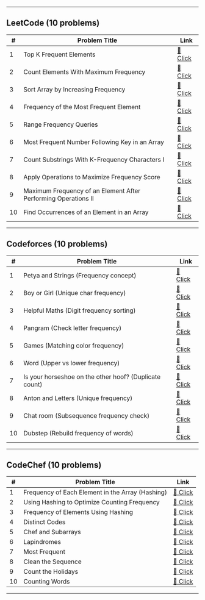 
---

## **LeetCode (10 problems)**

| #  | Problem Title                                                  | Link                                                                                                      |
| -- | -------------------------------------------------------------- | --------------------------------------------------------------------------------------------------------- |
| 1  | Top K Frequent Elements                                        | [🔗 Click](https://leetcode.com/problems/top-k-frequent-elements/)                                        |
| 2  | Count Elements With Maximum Frequency                          | [🔗 Click](https://leetcode.com/problems/count-elements-with-maximum-frequency/)                          |
| 3  | Sort Array by Increasing Frequency                             | [🔗 Click](https://leetcode.com/problems/sort-array-by-increasing-frequency/)                             |
| 4  | Frequency of the Most Frequent Element                         | [🔗 Click](https://leetcode.com/problems/frequency-of-the-most-frequent-element/)                         |
| 5  | Range Frequency Queries                                        | [🔗 Click](https://leetcode.com/problems/range-frequency-queries/)                                        |
| 6  | Most Frequent Number Following Key in an Array                 | [🔗 Click](https://leetcode.com/problems/most-frequent-number-following-key-in-an-array/)                 |
| 7  | Count Substrings With K-Frequency Characters I                 | [🔗 Click](https://leetcode.com/problems/count-substrings-with-k-frequency-characters-i/)                 |
| 8  | Apply Operations to Maximize Frequency Score                   | [🔗 Click](https://leetcode.com/problems/apply-operations-to-maximize-frequency-score/)                   |
| 9  | Maximum Frequency of an Element After Performing Operations II | [🔗 Click](https://leetcode.com/problems/maximum-frequency-of-an-element-after-performing-operations-ii/) |
| 10 | Find Occurrences of an Element in an Array                     | [🔗 Click](https://leetcode.com/problems/find-occurrences-of-an-element-in-an-array/)                     |

---

## **Codeforces (10 problems)**

| #  | Problem Title                                          | Link                                                        |
| -- | ------------------------------------------------------ | ----------------------------------------------------------- |
| 1  | Petya and Strings (Frequency concept)                  | [🔗 Click](https://codeforces.com/problemset/problem/112/A) |
| 2  | Boy or Girl (Unique char frequency)                    | [🔗 Click](https://codeforces.com/problemset/problem/236/A) |
| 3  | Helpful Maths (Digit frequency sorting)                | [🔗 Click](https://codeforces.com/problemset/problem/339/A) |
| 4  | Pangram (Check letter frequency)                       | [🔗 Click](https://codeforces.com/problemset/problem/520/A) |
| 5  | Games (Matching color frequency)                       | [🔗 Click](https://codeforces.com/problemset/problem/268/A) |
| 6  | Word (Upper vs lower frequency)                        | [🔗 Click](https://codeforces.com/problemset/problem/59/A)  |
| 7  | Is your horseshoe on the other hoof? (Duplicate count) | [🔗 Click](https://codeforces.com/problemset/problem/228/A) |
| 8  | Anton and Letters (Unique frequency)                   | [🔗 Click](https://codeforces.com/problemset/problem/443/A) |
| 9  | Chat room (Subsequence frequency check)                | [🔗 Click](https://codeforces.com/problemset/problem/58/A)  |
| 10 | Dubstep (Rebuild frequency of words)                   | [🔗 Click](https://codeforces.com/problemset/problem/208/A) |

---

## **CodeChef (10 problems)**

| #  | Problem Title                                    | Link                                                                               |
| -- | ------------------------------------------------ | ---------------------------------------------------------------------------------- |
| 1  | Frequency of Each Element in the Array (Hashing) | [🔗 Click](https://www.codechef.com/learn/course/hashing/HASH01/problems/DSAAGP35) |
| 2  | Using Hashing to Optimize Counting Frequency     | [🔗 Click](https://www.codechef.com/learn/course/hashing/HASH01/problems/DSAAGP34) |
| 3  | Frequency of Elements Using Hashing              | [🔗 Click](https://www.codechef.com/learn/course/hashing/HASH01/problems/DSAAGP36) |
| 4  | Distinct Codes                                   | [🔗 Click](https://www.codechef.com/problems/DISTCODE)                             |
| 5  | Chef and Subarrays                               | [🔗 Click](https://www.codechef.com/problems/CHEFARRP)                             |
| 6  | Lapindromes                                      | [🔗 Click](https://www.codechef.com/problems/LAPIN)                                |
| 7  | Most Frequent                                    | [🔗 Click](https://www.codechef.com/problems/MOSTFREQ)                             |
| 8  | Clean the Sequence                               | [🔗 Click](https://www.codechef.com/problems/CLEANSEQ)                             |
| 9  | Count the Holidays                               | [🔗 Click](https://www.codechef.com/problems/HOLIDAYS)                             |
| 10 | Counting Words                                   | [🔗 Click](https://www.codechef.com/problems/WORDCNT)                              |

---

